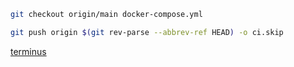 
```sh
git checkout origin/main docker-compose.yml
```



```sh
git push origin $(git rev-parse --abbrev-ref HEAD) -o ci.skip
```


[terminus](https://www.warp.dev/terminus/undo-a-git-push)